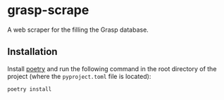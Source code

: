# grasp-scrape

A web scraper for the filling the Grasp database.

## Installation

Install [poetry](https://python-poetry.org/docs/#installation) and run the following command in the root directory of the project (where the `pyproject.toml` file is located):

```bash
poetry install
```
